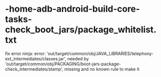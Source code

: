 # -home-adb-android-build-core-tasks-check_boot_jars/package_whitelist.txt
fix error ninja: error: 'out/target/common/obj/JAVA_LIBRARIES/telephony-ext_intermediates/classes.jar', needed by 'out/target/common/obj/PACKAGING/boot-jars-package-check_intermediates/stamp', missing and no known rule to make it


